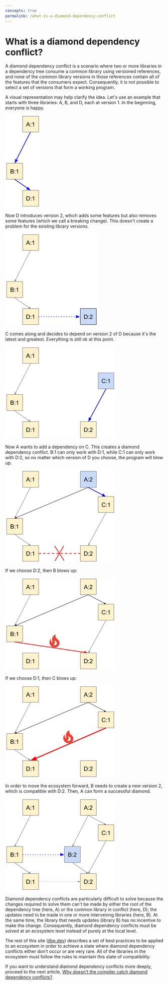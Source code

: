 ```yaml
---
concepts: true
permalink: /what-is-a-diamond-dependency-conflict
---
```

# What is a diamond dependency conflict?

A diamond dependency conflict is a scenario where two or more
libraries in a dependency tree consume a common library using
versioned references, and none of the common library versions in those
references contain all of the features that the consumers
expect. Consequently, it is not possible to select a set of versions
that form a working program.

A visual representation may help clarify the idea. Let's use an
example that starts with three libraries: A, B, and D, each at version 1.
In the beginning, everyone is happy.

<img src="assets/images/ddc-00.png">

Now D introduces version 2, which adds some features but also removes
some features (which we call a breaking change). This doesn't create a
problem for the existing library versions.

<img src="assets/images/ddc-01.png">

C comes along and decides to depend on version 2 of D because it's the
latest and greatest. Everything is still ok at this point.

<img src="assets/images/ddc-02.png">

Now A wants to add a dependency on C. This creates a diamond
dependency conflict. B:1 can only work with D:1, while C:1 can only
work with D:2, so no matter which version of D you choose, the program
will blow up.

<img src="assets/images/ddc-03.png">

If we choose D:2, then B blows up:

<img src="assets/images/ddc-04.png">

If we choose D:1, then C blows up:

<img src="assets/images/ddc-05.png">

In order to move the ecosystem forward, B needs to create a new
version 2, which is compatible with D:2. Then, A can form a successful
diamond.

<img src="assets/images/ddc-06.png">

Diamond dependency conflicts are particularly difficult to solve
because the changes required to solve them can't be made by either the
root of the dependency tree (here, A) or the common library in
conflict (here, D); the updates need to be made in one or more
intervening libraries (here, B). At the same time, the library that
needs updates (library B) has no incentive to make the
change. Consequently, diamond dependency conflicts must be solved at
an ecosystem level instead of purely at the local level.

The rest of this site ([jlbp.dev](https://jlbp.dev)) describes a set of best practices to
be applied to an ecosystem in order to achieve a state where diamond
dependency conflicts either don't occur or are very rare. All of the
libraries in the ecosystem must follow the rules to maintain this
state of compatibility.

If you want to understand diamond dependency conflicts more deeply, proceed to
the next article,
[Why doesn't the compiler catch diamond dependency conflicts?](0002-why-doesnt-the-compiler-catch-diamond-dependency-conficts.md).
